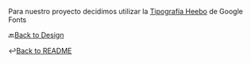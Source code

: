 Para nuestro proyecto decidimos utilizar la [Tipografía Heebo](https://fonts.google.com/specimen/Heebo?preview.text=) de Google Fonts

🔙[Back to Design](../Diseño)

↩️[Back to README](../README.md)
